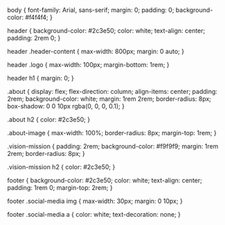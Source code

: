 body {
    font-family: Arial, sans-serif;
    margin: 0;
    padding: 0;
    background-color: #f4f4f4;
}

header {
    background-color: #2c3e50;
    color: white;
    text-align: center;
    padding: 2rem 0;
}

header .header-content {
    max-width: 800px;
    margin: 0 auto;
}

header .logo {
    max-width: 100px;
    margin-bottom: 1rem;
}

header h1 {
    margin: 0;
}

.about {
    display: flex;
    flex-direction: column;
    align-items: center;
    padding: 2rem;
    background-color: white;
    margin: 1rem 2rem;
    border-radius: 8px;
    box-shadow: 0 0 10px rgba(0, 0, 0, 0.1);
}

.about h2 {
    color: #2c3e50;
}

.about-image {
    max-width: 100%;
    border-radius: 8px;
    margin-top: 1rem;
}

.vision-mission {
    padding: 2rem;
    background-color: #f9f9f9;
    margin: 1rem 2rem;
    border-radius: 8px;
}

.vision-mission h2 {
    color: #2c3e50;
}

footer {
    background-color: #2c3e50;
    color: white;
    text-align: center;
    padding: 1rem 0;
    margin-top: 2rem;
}

footer .social-media img {
    max-width: 30px;
    margin: 0 10px;
}

footer .social-media a {
    color: white;
    text-decoration: none;
}
